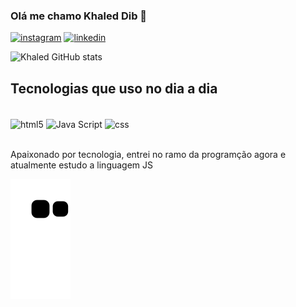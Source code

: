 
### Olá me chamo Khaled Dib 👋

[![instagram](https://img.shields.io/badge/Instagram-E4405F?style=for-the-badge&logo=instagram&logoColor=white)](https://instagram.com/khaled_dib1/)
[![linkedin](https://img.shields.io/badge/LinkedIn-0077B5?style=for-the-badge&logo=linkedin&logoColor=white)](https://www.linkedin.com/in/khaled-dib-276823206")

![Khaled GitHub stats](https://github-readme-stats.vercel.app/api?username=Led3156&show_icons=true&theme=dracula)

## Tecnologias que uso no dia a dia 

<div style="dysplay: inline_block"><br/>
<img align="center" alt="html5" src="https://img.shields.io/badge/HTML5-E34F26?style=for-the-badge&logo=html5&logoColor=white "/>
<img align="center" alt="Java Script" src="https://img.shields.io/badge/JavaScript-323330?style=for-the-badge&logo=javascript&logoColor=F7DF1E "/>
<img align="center" alt="css" src="https://img.shields.io/badge/CSS3-1572B6?style=for-the-badge&logo=css3&logoColor=white "/>
</div><br/>

Apaixonado por tecnologia, entrei no ramo da programção agora e atualmente estudo a linguagem JS
 
 ![Snake animation](https://github.com/led3156/led3156/blob/output/github-contribution-grid-snake.svg)
